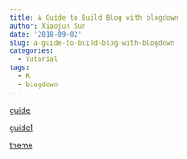 ```yaml
---
title: A Guide to Build Blog with blogdown
author: Xiaojun Sun
date: '2018-09-02'
slug: a-guide-to-build-blog-with-blogdown
categories:
  - Tutorial
tags:
  - R
  - blogdown
---
```


[guide](https://cosx.org/2018/01/build-blog-with-blogdown-hugo-netlify-github/)

[guide1](https://alison.rbind.io/post/up-and-running-with-blogdown/)

[theme](https://themes.gohugo.io/theme/charaka-hugo-theme/)


